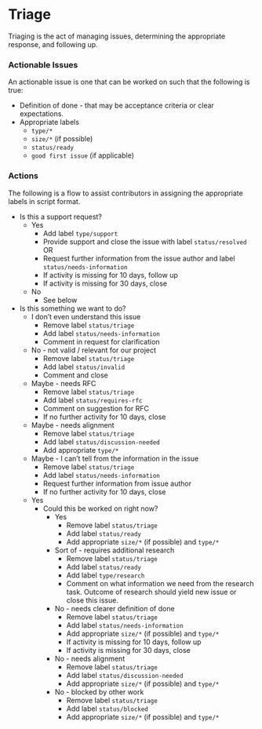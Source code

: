 # Triage

Triaging is the act of managing issues, determining the appropriate response, and following up.

### Actionable Issues

An actionable issue is one that can be worked on such that the following is true:

- Definition of done - that may be acceptance criteria or clear expectations.
- Appropriate labels
    - `type/*`
    - `size/*` (if possible)
    - `status/ready`
    - `good first issue` (if applicable)

### Actions

The following is a flow to assist contributors in assigning the appropriate labels in script format.

- Is this a support request?
    - Yes
        - Add label `type/support`
        - Provide support and close the issue with label `status/resolved`\
          OR 
        - Request further information from the issue author and label `status/needs-information`
        - If activity is missing for 10 days, follow up
        - If activity is missing for 30 days, close
    - No
        - See below
- Is this something we want to do?
    - I don’t even understand this issue
        - Remove label `status/triage`
        - Add label `status/needs-information`
        - Comment in request for clarification
    - No - not valid / relevant for our project
        - Remove label `status/triage`
        - Add label `status/invalid`
        - Comment and close
    - Maybe - needs RFC
        - Remove label `status/triage`
        - Add label `status/requires-rfc`
        - Comment on suggestion for RFC
        - If no further activity for 10 days, close
    - Maybe - needs alignment
        - Remove label `status/triage`
        - Add label `status/discussion-needed`
        - Add appropriate `type/*`
    - Maybe - I can’t tell from the information in the issue
        - Remove label `status/triage`
        - Add label `status/needs-information`
        - Request further information from issue author
        - If no further activity for 10 days, close
    - Yes
        - Could this be worked on right now?
            - Yes
                - Remove label `status/triage`
                - Add label `status/ready`
                - Add appropriate `size/*` (if possible) and `type/*`
            - Sort of - requires additional research
                - Remove label `status/triage`
                - Add label `status/ready`
                - Add label `type/research`
                - Comment on what information we need from the research task. Outcome of research should yield new issue or close this issue.
            - No - needs clearer definition of done
                - Remove label `status/triage`
                - Add label `status/needs-information`
                - Add appropriate `size/*` (if possible) and `type/*`
                - If activity is missing for 10 days, follow up 
                - If activity is missing for 30 days, close 
            - No - needs alignment
                - Remove label `status/triage`
                - Add label `status/discussion-needed`
                - Add appropriate `size/*` (if possible) and `type/*`
            - No - blocked by other work
                - Remove label `status/triage`
                - Add label `status/blocked`
                - Add appropriate `size/*` (if possible) and `type/*`
